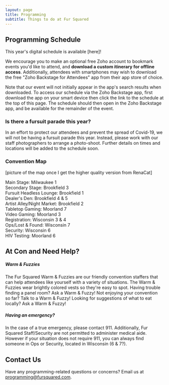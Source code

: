 ```yaml
---
layout: page
title: Programming
subtitle: Things to do at Fur Squared
---
```

## Programming Schedule

This year's digital schedule is available \[here\]!

We encourage you to make an optional free Zoho account to bookmark events you'd like to attend, and **download a custom itinerary for offline access**. Additionally, attendees with smartphones may wish to download the free "Zoho Backstage for Attendees" app from their app store of choice.

Note that our event will not initially appear in the app's search results when downloaded. To access our schedule via the Zoho Backstage app, first download the app on your smart device then click the link to the schedule at the top of this page. The schedule should then open in the Zoho Backstage app, and be available for the remainder of the event.

### Is there a fursuit parade this year?

In an effort to protect our attendees and prevent the spread of Covid-19, we will not be having a fursuit parade this year. Instead, please work with our staff photographers to arrange a photo-shoot. Further details on times and locations will be added to the schedule soon.

### Convention Map

\[picture of the map once I get the higher quality version from RenaCat\]

Main Stage: Milwaukee 1<br>Secondary Stage: Brookfield 3<br>Fursuit Headless Lounge: Brookfield 1<br>Dealer's Den: Brookfield 4 & 5<br>Artist Alley/Night Market: Brookfield 2<br>Tabletop Gaming: Moorland 7<br>Video Gaming: Moorland 3<br>Registration: Wisconsin 3 & 4<br>Ops/Lost & Found: Wisconsin 7<br>Security: Wisconsin 6<br>HIV Testing: Moorland 6

## At Con and Need Help?

##### Warm & Fuzzies

The Fur Squared Warm & Fuzzies are our friendly convention staffers that can help attendees like yourself with a variety of situations. The Warm & Fuzzies wear brightly colored vests so they're easy to spot. Having trouble finding a panel room? Ask a Warm & Fuzzy! Not enjoying your convention so far? Talk to a Warm & Fuzzy! Looking for suggestions of what to eat locally? Ask a Warm & Fuzzy!

##### Having an emergency?

In the case of a true emergency, please contact 911. Additionally, Fur Squared Staff/Security are not permitted to administer medical aide. However if your situation does not require 911, you can always find someone in Ops or Security, located in Wisconsin (6 & 7?).

## Contact Us

Have any programming-related questions or concerns? Email us at [programming@fursquared.com](mailto:programming@fursquared.com).